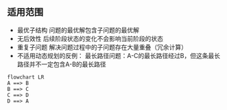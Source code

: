 ## 适用范围
- 最优子结构
  问题的最优解包含子问题的最优解
- 无后效性
  后续阶段状态的变化不会影响当前阶段的状态
- 重复子问题
  解决问题过程中的⼦问题存在⼤量重叠（冗余计算）
- 不适⽤动态规划的反例：
  最长路径问题：A-C的最长路径经过B，但这条最长路径并不⼀定包含A-B的最长路径

```mermaid
flowchart LR
A ==> B
B ==> C
C ==> D
D ==> A
```